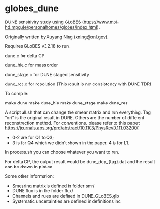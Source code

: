 # globes_dune
DUNE sensitivity study using GLoBES (https://www.mpi-hd.mpg.de/personalhomes/globes/index.html).

Originally written by Xuyang Ning (xning@bnl.gov).

Requires GLoBES v3.2.18 to run.

dune.c	  for delta CP

dune_hie.c  for mass order

dune_stage.c for DUNE staged sensitivity

dune_res.c  for resolution (This result is not consistency with DUNE TDR)

To compile:

make dune
make dune_hie
make dune_stage
make dune_res

A script all.sh that can change the smear matrix and run everything. 
Tag “ori” is the original result in DUNE. Others are the number of different reconstruction method. For conventions, please refer to this paper: https://journals.aps.org/prd/abstract/10.1103/PhysRevD.111.032007

- 0-2 are for Q1 to Q3; 
- 3 is for Q4 which we didn’t shown in the paper.
   4 is for L1.

In process.sh you can choose whatever you want to run.

For delta CP, the output result would be dune_dcp_{tag}.dat and the result can be drawn in plot.cc

Some other information:
- Smearing matrix is defined in folder smr/
- DUNE flux is in the folder flux/
- Channels and rules are defined in DUNE_GLoBES.glb
- Systematic uncertainties are defined in definitions.inc
